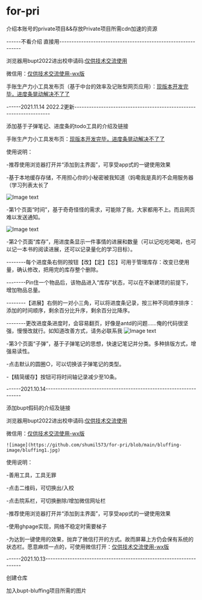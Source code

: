 # for-pri
介绍本账号的private项目&amp;&amp;存放Private项目所需cdn加速的资源

------不看介绍  直接用--------------------------------------------------------------

浏览器用bupt2022进出校申请码:[仅供技术交流使用](https://shumil573.github.io/bupt-bluffing)

微信用：[仅供技术交流使用-wx版](https://shumil573.github.io/bupt-bluffing#/weixin)

手账生产力小工具发布页（基于中台的效率及记账型网页应用）：[现版本开发完毕，进度条晃动解决不了了](https://shumil573.github.io/arrangement.github.io/)





------2021.11.14    2022.2更新--------------------------------------------------------------------

添加基于子弹笔记、进度条的todo工具的介绍及链接

手账生产力小工具发布页：[现版本开发完毕，进度条晃动解决不了了](https://shumil573.github.io/arrangement.github.io/)

使用说明：

-推荐使用浏览器打开并“添加到主界面”，可享受app式的一键使用效果

-基于本地缓存存储，不用担心你的小秘密被我知道（妈嘞我是真的不会用服务器（学习列表太长了

![Image text](https://github.com/shumil573/for-pri/blob/main/arrangement-image/time1.jpg)

-第1个页面“时间”，基于奇奇怪怪的需求，可能除了我，大家都用不上。而且网页难以发送通知。

![Image text](https://github.com/shumil573/for-pri/blob/main/arrangement-image/store1.jpg)

-第2个页面“库存”，用进度条显示一件事情的进展和数量（可以记吃吃喝喝，也可以记一本书的阅读进展，还可以记录量化的学习目标）。

--------每个进度条右侧的按钮【改】【定】【忘】可用于管理库存：改变已使用量，确认修改，把用完的库存整个删除。

--------Pin住一个物品后，该物品进入“库存”状态，可以在不新建项的前提下，增加物品总量。

--------【进展】右侧的一对小三角，可以将进度条记录，按三种不同顺序排序：添加的时间顺序，剩余百分比升序，剩余百分比降序。

--------更改进度条进度时，会容易翻页，好像是antd的问题……俺的代码很坚强，慢慢改就行。如知道改善方式，请务必联系我
![Image text](https://github.com/shumil573/for-pri/blob/main/arrangement-image/bulletin1.jpg)

-第3个页面“子弹”，基于子弹笔记的思想，快速记笔记并分类。多种排版方式，增强易读性。

-点击默认的圆圈○，可以切换该子弹笔记的类型。

-【精简缓存】按钮可将时间轴记录减少至10条。



------2021.10.14--------------------------------------------------------------------

添加bupt假码的介绍及链接

浏览器用bupt2022进出校申请码:[仅供技术交流使用](https://shumil573.github.io/bupt-bluffing)

微信用：[仅供技术交流使用-wx版](https://shumil573.github.io/bupt-bluffing#/weixin)





```
![image](https://github.com/shumil573/for-pri/blob/main/bluffing-image/bluffing1.jpg)
```

使用说明：

-善用工具，工具无罪

-点击二维码，可切换出/入校

-点击院系栏，可切换删除/增加微信网址栏

-推荐使用浏览器打开并“添加到主界面”，可享受app式的一键使用效果

-使用ghpage实现，网络不稳定时需要梯子

-为达到一键使用的效果，抛弃了微信打开的方式。故而屏幕上方仍会保有系统的状态栏。愿意麻烦一点的，可使用微信打开：[仅供技术交流使用-wx版](https://shumil573.github.io/bupt-bluffing#/weixin)



------2021.10.13--------------------------------------------------------------------

创建仓库

加入bupt-bluffing项目所需的图片